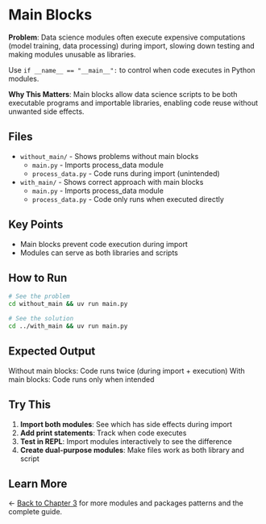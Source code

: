 # Main Blocks

**Problem**: Data science modules often execute expensive computations (model training, data processing) during import, slowing down testing and making modules unusable as libraries.

Use `if __name__ == "__main__":` to control when code executes in Python modules.

**Why This Matters**: Main blocks allow data science scripts to be both executable programs and importable libraries, enabling code reuse without unwanted side effects.

## Files

- `without_main/` - Shows problems without main blocks
  - `main.py` - Imports process_data module
  - `process_data.py` - Code runs during import (unintended)
- `with_main/` - Shows correct approach with main blocks
  - `main.py` - Imports process_data module  
  - `process_data.py` - Code only runs when executed directly

## Key Points

- Main blocks prevent code execution during import
- Modules can serve as both libraries and scripts

## How to Run

```bash
# See the problem
cd without_main && uv run main.py

# See the solution
cd ../with_main && uv run main.py
```

## Expected Output

Without main blocks: Code runs twice (during import + execution)
With main blocks: Code runs only when intended

## Try This

1. **Import both modules**: See which has side effects during import
2. **Add print statements**: Track when code executes
3. **Test in REPL**: Import modules interactively to see the difference
4. **Create dual-purpose modules**: Make files work as both library and script

## Learn More

← [Back to Chapter 3](../README.md) for more modules and packages patterns and the complete guide.